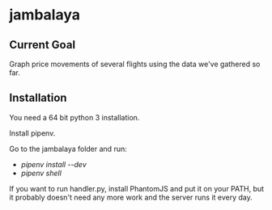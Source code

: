 # jambalaya

## Current Goal
Graph price movements of several flights using the data we've gathered so far.

## Installation
You need a 64 bit python 3 installation.

Install pipenv.

Go to the jambalaya folder and run:

* *pipenv install --dev*
* *pipenv shell*

If you want to run handler.py, install PhantomJS and put it on your PATH, but it probably
doesn't need any more work and the server runs it every day.
